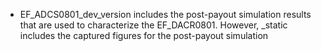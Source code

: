* EF_ADCS0801_dev_version includes the post-payout simulation results that are used to characterize the EF_DACR0801. However, _static includes the captured figures for the post-payout simulation
